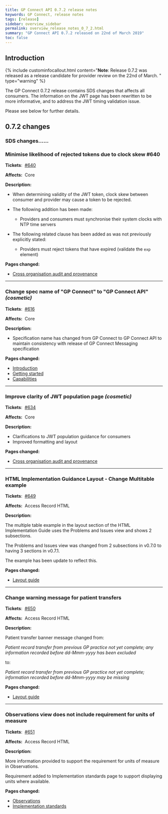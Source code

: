 ```yaml
---
title: GP Connect API 0.7.2 release notes
keywords: GP Connect, release notes
tags: [release]
sidebar: overview_sidebar
permalink: overview_release_notes_0_7_2.html
summary: "GP Connect API 0.7.2 released on 22nd of March 2019"
toc: false
---
```



## Introduction ##

{% include custominfocallout.html content="**Note**: Release 0.7.2 was released as a release candidate for provider review on the 22nd of March. " type="warning" %}

The GP Connect 0.7.2 release contains SDS changes that affects all consumers. The information on the JWT page has been rewritten to be more informative, and to address the JWT timing validation issue.

Please see below for further details.


## 0.7.2 changes ##

### SDS changes...... ###



### Minimise likelihood of rejected tokens due to clock skew #640 ###

**Tickets**:&nbsp; [#640](https://github.com/nhsconnect/gpconnect/issues/640)

**Affects:**&nbsp; Core

**Description:**

- When determining validity of the JWT token, clock skew between consumer and provider may cause a token to be rejected.

- The following addition has been made:

  - Providers and consumers must synchronise their system clocks with NTP time servers

- The following related clause has been added as was not previously explicitly stated:

  - Providers must reject tokens that have expired (validate the `exp` element)

**Pages changed:**

- [Cross organisation audit and provenance](integration_cross_organisation_audit_and_provenance.html#exp-expiry-claim)

---

### Change spec name of "GP Connect" to "GP Connect API"  *(cosmetic)* ###

**Tickets**:&nbsp; [#616](https://github.com/nhsconnect/gpconnect/issues/616)

**Affects:**&nbsp; Core

**Description:**

- Specification name has changed from GP Connect to GP Connect API to maintain consistency with release of GP Connect Messaging specification

**Pages changed:**

- [Introduction](index.html)
- [Getting started](overview_engage.html)
- [Capabilities](overview_priority_capabilities.html)

---

### Improve clarity of JWT population page  *(cosmetic)* ###

**Tickets**:&nbsp; [#634](https://github.com/nhsconnect/gpconnect/issues/634)

**Affects:**&nbsp; Core

**Description:**

- Clarifications to JWT population guidance for consumers
- Improved formatting and layout

**Pages changed:**

- [Cross organisation audit and provenance](integration_cross_organisation_audit_and_provenance.html#jwt-payload)

---

### HTML Implementation Guidance Layout - Change Multitable example ###

**Tickets**:&nbsp; [#649](https://github.com/nhsconnect/gpconnect/issues/649)

**Affects:**&nbsp; Access Record HTML

**Description:**

The multiple table example in the layout section of the HTML Implementation Guide uses the Problems and Issues view and shows 2 subsections.

The Problems and Issues view was changed from 2 subsections in v0.7.0 to having 3 sections in v0.7.1.

The example has been update to reflect this.

**Pages changed:**

- [Layout guide](accessrecord_development_html_layout_guide.html#html-views-with-multiple-tables)

---

### Change warning message for patient transfers ###

**Tickets**:&nbsp; [#650](https://github.com/nhsconnect/gpconnect/issues/650)

**Affects:**&nbsp; Access Record HTML

**Description:**

Patient transfer banner message changed from:

*Patient record transfer from previous GP practice not yet complete; any information recorded before dd-Mmm-yyyy has been excluded*

to:

*Patient record transfer from previous GP practice not yet complete; information recorded before dd-Mmm-yyyy may be missing*

**Pages changed:**

- [Layout guide](accessrecord_development_html_layout_guide.html#gp-transfer-banner)

---

### Observations view does not include requirement for units of measure ###

**Tickets**:&nbsp; [#651](https://github.com/nhsconnect/gpconnect/issues/651)

**Affects:**&nbsp; Access Record HTML

**Description:**

More information provided to support the requirement for units of measure in Observations.

Requirement added to Implementation standards page to support displaying units where available.

**Pages changed:**

- [Observations](accessrecord_view_observations.html#table-columns)
- [Implementation standards](accessrecord_development_html_implementation_guide.html#common-user-interface-guidance)


